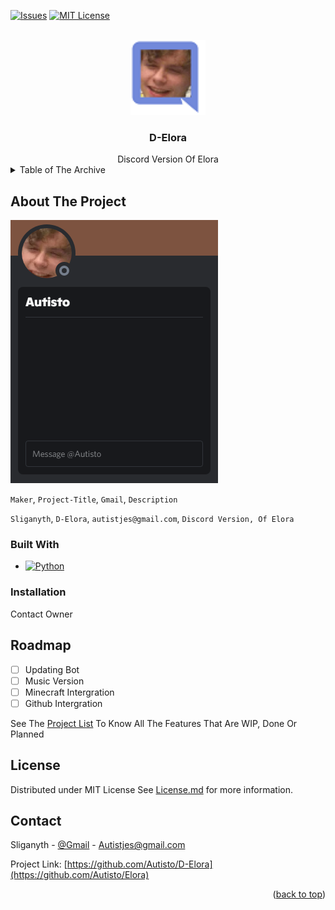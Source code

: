 <a name="readme-top"></a>

[![Issues][issues-shield]][issues-url]
[![MIT License][license-shield]][license-url]

<br />
<div align="center">
  <a href="https://github.com/Autisto">
    <img src="https://github.com/Autisto/D-Elora/blob/main/Images/logo.png" alt="Logo" width="120" height="120">
  </a>

<h3 align="center">D-Elora</h3>
Discord Version Of Elora
</div>

<details>
  <summary>Table of The Archive</summary>
  <ol>
    <li>
      <a href="#about-the-project">About The Project</a>
      <ul>
        <li><a href="#built-with">Built With</a></li>
      </ul>
    </li>
    <li>
      <a href="#getting-started">Installation</a>
    </li>
    <li><a href="#roadmap">Roadmap</a></li>
    <li><a href="#license">License</a></li>
    <li><a href="#contact">Contact</a></li>
  </ol>
</details>

<!-- ABOUT THE PROJECT -->
## About The Project

[![Elora][product-screenshot]](https://github.com/Autisto)

`Maker`, `Project-Title`, `Gmail`, `Description`

`Sliganyth`, `D-Elora`, `autistjes@gmail.com`, `Discord Version, Of Elora`

### Built With

* [![Python][python]][py-url]

### Installation

Contact Owner

<!-- ROADMAP -->
## Roadmap

- [ ] Updating Bot
- [ ] Music Version
- [ ] Minecraft Intergration
- [ ] Github Intergration

See The [Project List](https://github.com/orgs/Autisto/projects/4) To Know All The Features That Are WIP, Done Or Planned

## License

Distributed under MIT License See <a href="https://github.com/Autisto/D-Elora/blob/main/LICENSE.md" target="_blank">License.md</a> for more information.

## Contact

Sliganyth - [@Gmail](Autistjes@gmail.com) - Autistjes@gmail.com

Project Link: [https://github.com/Autisto/D-Elora](https://github.com/Autisto/Elora)

<p align="right">(<a href="#readme-top">back to top</a>)</p>

[issues-shield]: https://img.shields.io/github/issues/Autisto/D-Elora.svg?style=for-the-badge
[issues-url]: https://github.com/Autisto/D-Elora/issues
[license-shield]: https://img.shields.io/github/license/Autisto/D-Elora.svg?style=for-the-badge
[license-url]: https://github.com/Autisto/D-Elora/blob/main/LICENSE.md
[product-screenshot]: https://github.com/Autisto/D-Elora/blob/main/Images/screenshot.png
[Python]: https://img.shields.io/badge/python-3670A0?style=for-the-badge&logo=python&logoColor=ffdd54
[py-url]: https://www.python.org

